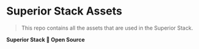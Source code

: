 # **Superior Stack Assets**

> This repo contains all the assets that are used in the Superior Stack.

**Superior Stack 🖤 Open Source**
